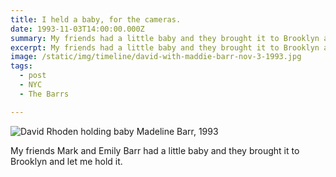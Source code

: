```yaml
---
title: I held a baby, for the cameras.
date: 1993-11-03T14:00:00.000Z
summary: My friends had a little baby and they brought it to Brooklyn and let me hold it.
excerpt: My friends had a little baby and they brought it to Brooklyn and let me hold it.
image: /static/img/timeline/david-with-maddie-barr-nov-3-1993.jpg
tags:
  - post
  - NYC
  - The Barrs

---
```


![David Rhoden holding baby Madeline Barr, 1993](/static/img/timeline/david-with-maddie-barr-nov-3-1993.jpg "David Rhoden holding baby Madeline Barr, 1993")

My friends Mark and Emily Barr had a little baby and they brought it to Brooklyn and let me hold it.
